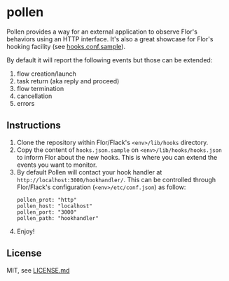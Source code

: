 # pollen
Pollen provides a way for an external application to observe Flor's
behaviors using an HTTP interface. It's also a great showcase for Flor's
hooking facility (see [hooks.conf.sample](hooks.conf.sample)).

By default it will report the following events but those can be extended:

1. flow creation/launch
2. task return (aka reply and proceed)
3. flow termination
4. cancellation
5. errors

## Instructions
1. Clone the repository within Flor/Flack's `<env>/lib/hooks` directory.
2. Copy the content of `hooks.json.sample` on 
   `<env>/lib/hooks/hooks.json` to inform Flor about the new hooks.
   This is where you can extend the events you want to monitor.
3. By default Pollen will contact your hook handler at
   `http://localhost:3000/hookhandler/`. This can be controlled through
   Flor/Flack's configuration (`<env>/etc/conf.json`) as follow:
   ```
   pollen_prot: "http"
   pollen_host: "localhost"
   pollen_port: "3000"
   pollen_path: "hookhandler"
   ```
4. Enjoy!

## License
MIT, see [LICENSE.md](LICENSE.md)
